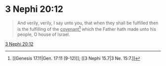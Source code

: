 # 3 Nephi 20:12

> And verily, verily, I say unto you, that when they shall be fulfilled then is the fulfilling of the <u>covenant</u>[^a] which the Father hath made unto his people, O house of Israel.

[3 Nephi 20:12](https://www.churchofjesuschrist.org/study/scriptures/bofm/3-ne/20?lang=eng&id=p12#p12)


[^a]: [[Genesis 17.11|Gen. 17:11 (9-12)]]; [[3 Nephi 15.7|3 Ne. 15:7.]]
